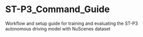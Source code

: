 # ST-P3_Command_Guide
Workflow and setup guide for training and evaluating the ST-P3 autonomous driving model with NuScenes dataset
